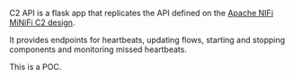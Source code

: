 C2 API is a flask app that replicates the API defined on the [Apache NIFi MiNiFi C2 design](https://cwiki.apache.org/confluence/display/MINIFI/C2+Design).


It provides endpoints for heartbeats, updating flows, starting and stopping components and monitoring missed heartbeats.

This is a POC.
